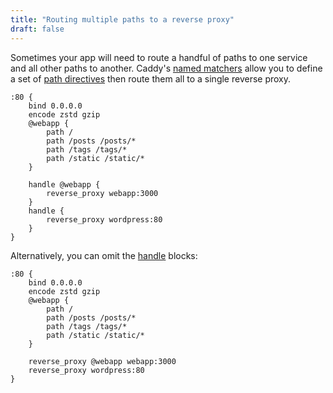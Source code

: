 ```yaml
---
title: "Routing multiple paths to a reverse proxy"
draft: false
---
```


Sometimes your app will need to route a handful of paths to one service and all other paths to another. Caddy's [named matchers](https://caddyserver.com/docs/caddyfile/matchers#named-matchers) allow you to define a set of [path directives](https://caddyserver.com/docs/caddyfile/matchers#path) then route them all to a single reverse proxy.

```Caddyfile
:80 {
	bind 0.0.0.0
	encode zstd gzip
	@webapp {
		path /
		path /posts /posts/*
		path /tags /tags/*
		path /static /static/*
	}

	handle @webapp {
		reverse_proxy webapp:3000
	}
	handle {
		reverse_proxy wordpress:80
	}
}
```

Alternatively, you can omit the [handle](https://caddyserver.com/docs/caddyfile/directives/handle) blocks:

```Caddyfile
:80 {
	bind 0.0.0.0
	encode zstd gzip
	@webapp {
		path /
		path /posts /posts/*
		path /tags /tags/*
		path /static /static/*
	}

	reverse_proxy @webapp webapp:3000
	reverse_proxy wordpress:80
}
```
